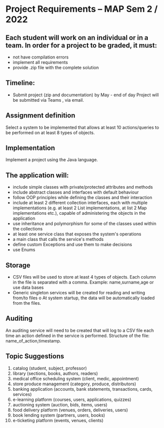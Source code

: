 # Project Requirements – MAP Sem 2 / 2022

## Each student will work on an individual or in a team. In order for a project to be graded, it must:

- not have compilation errors
- implement all requirements
- provide .zip file with the complete solution

## Timeline:

- Submit project (zip and documentation) by May - end of day
  Project will be submitted via Teams , via email.

## Assignment definition

Select a system to be implemented that allows at least 10 actions/queries to be performed on at least 8 types of objects.

## Implementation

Implement a project using the Java language.

## The application will:

- include simple classes with private/protected attributes and methods
- include abstract classes and interfaces with default behaviour
- follow OOP principles while defining the classes and their interaction
- include at least 2 different collection interfaces, each with multiple implementations (e.g. at least 2 List implementations, at list 2 Map implementations etc.), capable of administering the objects in the application
- use inheritance and polymorphism for some of the classes used within the collections
- at least one service class that exposes the system's operations
- a main class that calls the service's methods
- define custom Exceptions and use them to make decisions
- use Enums

## Storage

- CSV files will be used to store at least 4 types of objects. Each column in the file is separated with a comma. Example: name,surname,age or use data bases
- Generic singleton services will be created for reading and writing from/to files
  o At system startup, the data will be automatically loaded from the files.

## Auditing

An auditing service will need to be created that will log to a CSV file each time an action defined in the service is performed. Structure of the file: name_of_action,timestamp.

## Topic Suggestions

1. catalog (student, subject, professor)
2. library (sections, books, authors, readers)
3. medical office scheduling system (client, medic, appointment)
4. store produce management (category, produce, distributors)
5. banking application (accounts, bank statements, transactions, cards, services)
6. e-learning platform (courses, users, applications, quizzes)
7. auctioning system (auction, bids, items, users)
8. food delivery platform (venues, orders, deliveries, users)
9. book lending system (partners, users, books)
10. e-ticketing platform (events, venues, clients)
